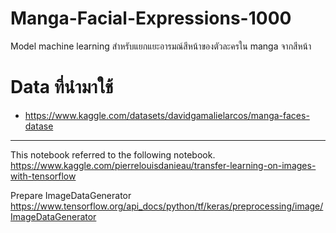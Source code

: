 # Manga-Facial-Expressions-1000 
Model machine learning สำหรับแยกแยะอารมณ์สีหน้าของตัวละครใน manga จากสีหน้า 

# Data ที่นำมาใช้ 
- https://www.kaggle.com/datasets/davidgamalielarcos/manga-faces-datase

---

This notebook referred to the following notebook.
https://www.kaggle.com/pierrelouisdanieau/transfer-learning-on-images-with-tensorflow


Prepare ImageDataGenerator
https://www.tensorflow.org/api_docs/python/tf/keras/preprocessing/image/ImageDataGenerator
